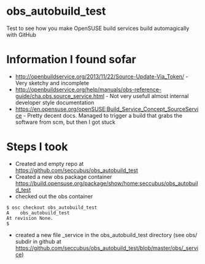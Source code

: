 # obs_autobuild_test
Test to see how you make OpenSUSE build services build automagically with GitHub

Information I found sofar
=========================
* http://openbuildservice.org/2013/11/22/Source-Update-Via_Token/ - Very sketchy and incomplete
* http://openbuildservice.org/help/manuals/obs-reference-guide/cha.obs.source_service.html - Not very usefull almost internal developer style documentation
* https://en.opensuse.org/openSUSE:Build_Service_Concept_SourceService - Pretty decent docs. Managed to trigger a build that grabs the software from scm, but then I got stuck

Steps I took
============
* Created and empty repo at https://github.com/seccubus/obs_autobuild_test
* Created a new obs package container https://build.opensuse.org/package/show/home:seccubus/obs_autobuild_test
* checked out the obs container
```
$ osc checkout obs_autobuild_test
A    obs_autobuild_test
At revision None.
$
```
* created a new file _service in the obs_autobuild_test directory (see obs/ subdir in github at https://github.com/seccubus/obs_autobuild_test/blob/master/obs/_service)
